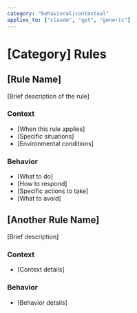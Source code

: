 ```yaml
---
category: "behavioral|contextual"
applies_to: ["claude", "gpt", "generic"]
---
```


# [Category] Rules

## [Rule Name]
[Brief description of the rule]

### Context
- [When this rule applies]
- [Specific situations]
- [Environmental conditions]

### Behavior
- [What to do]
- [How to respond]
- [Specific actions to take]
- [What to avoid]

## [Another Rule Name]
[Brief description]

### Context
- [Context details]

### Behavior
- [Behavior details]